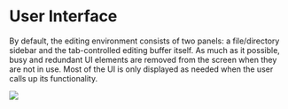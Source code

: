 # User Interface

By default, the editing environment consists of two panels: a file/directory sidebar and the tab-controlled editing buffer itself.  As much as it possible, busy and redundant UI elements are removed from the screen when they are not in use.  Most of the UI is only displayed as needed when the user calls up its functionality.

![][image-1]

[image-1]:	assets/DraggedImage.png